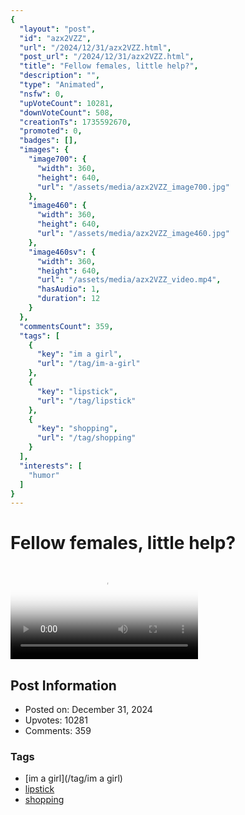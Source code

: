 ```yaml
---
{
  "layout": "post",
  "id": "azx2VZZ",
  "url": "/2024/12/31/azx2VZZ.html",
  "post_url": "/2024/12/31/azx2VZZ.html",
  "title": "Fellow females, little help?",
  "description": "",
  "type": "Animated",
  "nsfw": 0,
  "upVoteCount": 10281,
  "downVoteCount": 508,
  "creationTs": 1735592670,
  "promoted": 0,
  "badges": [],
  "images": {
    "image700": {
      "width": 360,
      "height": 640,
      "url": "/assets/media/azx2VZZ_image700.jpg"
    },
    "image460": {
      "width": 360,
      "height": 640,
      "url": "/assets/media/azx2VZZ_image460.jpg"
    },
    "image460sv": {
      "width": 360,
      "height": 640,
      "url": "/assets/media/azx2VZZ_video.mp4",
      "hasAudio": 1,
      "duration": 12
    }
  },
  "commentsCount": 359,
  "tags": [
    {
      "key": "im a girl",
      "url": "/tag/im-a-girl"
    },
    {
      "key": "lipstick",
      "url": "/tag/lipstick"
    },
    {
      "key": "shopping",
      "url": "/tag/shopping"
    }
  ],
  "interests": [
    "humor"
  ]
}
---
```


# Fellow females, little help?

<video controls playsinline loop poster="/assets/media/azx2VZZ_image460.jpg">
  <source src="/assets/media/azx2VZZ_video.mp4" type="video/mp4">
  Your browser does not support the video tag.
</video>

## Post Information

- Posted on: December 31, 2024
- Upvotes: 10281
- Comments: 359

### Tags

- [im a girl](/tag/im a girl)
- [lipstick](/tag/lipstick)
- [shopping](/tag/shopping)
